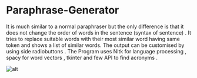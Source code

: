 # Paraphrase-Generator
It is much similar to a normal paraphraser but the only difference is that it does not change the order of words
in the sentence (syntax of sentence) . It tries to replace suitable words with their most similar word having same 
token and shows a list of similar words. The output can be customised by using side radiobuttons .
The Program uses Nltk for language processing , spacy for word vectors , tkinter and few API to find acronyms .

![alt](https://github.com/Joe-Sin7h/Paraphrase-Generator/blob/master/.img/Capture.JPG?raw=true)
